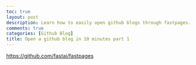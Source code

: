 ```yaml
---
toc: true
layout: post
description: Learn how to easily open github blogs through fastpages.
comments: true
categories: [Github Blog]
title: Open a github blog in 10 minutes part 1
---
```



https://github.com/fastai/fastpages

